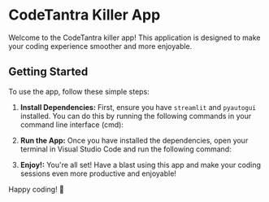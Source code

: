 # CodeTantra Killer App

Welcome to the CodeTantra killer app! This application is designed to make your coding experience smoother and more enjoyable.

## Getting Started

To use the app, follow these simple steps:

1. **Install Dependencies:** 
   First, ensure you have `streamlit` and `pyautogui` installed. You can do this by running the following commands in your command line interface (cmd):



2. **Run the App:** 
Once you have installed the dependencies, open your terminal in Visual Studio Code and run the following command:



3. **Enjoy!:** 
You're all set! Have a blast using this app and make your coding sessions even more productive and enjoyable!


Happy coding! 🚀
